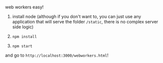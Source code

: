 web workers easy!

1. install node (although if you don't want to, you can just use any application that will serve the folder `/static`, there is no complex server side logic)

2. ```npm install```

3. ```npm start```

and go to `http://localhost:3000/webworkers.html`!
